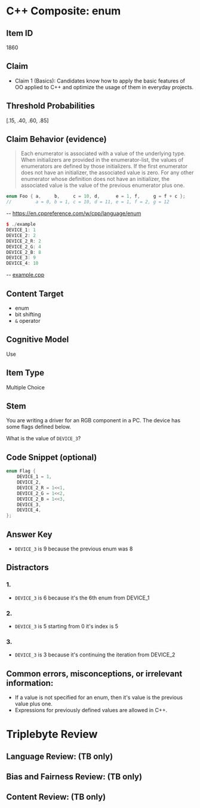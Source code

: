 # C++ Composite: enum

## Item ID
1860

## Claim
-   Claim 1 (Basics): Candidates know how to apply the basic features of OO applied to C++ and optimize the usage of them in everyday projects.

## Threshold Probabilities
[.15, .40, .60, .85]

## Claim Behavior (evidence)
> Each enumerator is associated with a value of the underlying type. When initializers are provided in the enumerator-list, the values of enumerators are defined by those initializers. If the first enumerator does not have an initializer, the associated value is zero. For any other enumerator whose definition does not have an initializer, the associated value is the value of the previous enumerator plus one. 
```cpp
enum Foo { a,     b,     c = 10, d,      e = 1, f,     g = f + c };
//         a = 0, b = 1, c = 10, d = 11, e = 1, f = 2, g = 12
```
-- https://en.cppreference.com/w/cpp/language/enum

```cpp
$ ./example
DEVICE_1: 1
DEVICE_2: 2
DEVICE_2_R: 2
DEVICE_2_G: 4
DEVICE_2_B: 8
DEVICE_3: 9
DEVICE_4: 10
```
-- [example.cpp](./example.cpp)

## Content Target
* enum
* bit shifting
* `&` operator

## Cognitive Model
Use

## Item Type
Multiple Choice

## Stem
You are writing a driver for an RGB component in a PC.
The device has some flags defined below.

What is the value of `DEVICE_3`?

## Code Snippet (optional)

```cpp
enum Flag {
    DEVICE_1 = 1,
    DEVICE_2,
    DEVICE_2_R = 1<<1,
    DEVICE_2_G = 1<<2,
    DEVICE_2_B = 1<<3,
    DEVICE_3,
    DEVICE_4,
};
```

## Answer Key
* `DEVICE_3` is 9 because the previous enum was 8
## Distractors

### 1.
* `DEVICE_3` is 6 because it's the 6th enum from DEVICE_1


### 2.
* `DEVICE_3` is 5 starting from 0 it's index is 5


### 3.
* `DEVICE_3` is 3 because it's continuing the iteration from DEVICE_2


## Common errors, misconceptions, or irrelevant information:
* If a value is not specified for an enum, then it's value is the previous value plus one.
* Expressions for previously defined values are allowed in C++.

# Triplebyte Review


## Language Review: (TB only)


## Bias and Fairness Review: (TB only)


## Content Review: (TB only)
